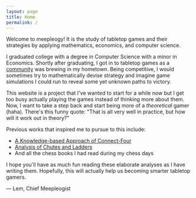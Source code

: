 ```yaml
---
layout: page
title: Home
permalink: /
---
```


Welcome to meepleogy! It is the study of tabletop games and their strategies by applying
mathematics, economics, and computer science.

I graduated college with a degree in Computer Science with a minor in Economics. Shortly after graduating,
I got in to tabletop games as a [community](https://www.facebook.com/groups/cebuboardgamers/) was brewing in my hometown.
Being competitive, I would sometimes try to mathematically devise strategy and imagine game simulations I could run
to reveal some yet unknown paths to victory.

This website is a project that I've wanted to start for a while now but I get too busy actually playing the games
instead of thinking more about them. Now, I want to take a step back and start being more of a _theoretical_ gamer (haha).
There's this funny quote: "That is all very well in practice, but how will it work out in theory?"

Previous works that inspired me to pursue to this include:

* [A Knowledge-based Approach of Connect-Four](http://www.informatik.uni-trier.de/~fernau/DSL0607/Masterthesis-Viergewinnt.pdf)
* [Analysis of Chutes and Ladders](http://www.datagenetics.com/blog/november12011/)
* And all the chess books I had read during my chess days

I hope you'll have as much fun reading these elaborate analyses as I have writing them.
Hopefully, this will actually help us becoming smarter tabletop gamers.

&mdash; Lem, Chief Meepleogist
